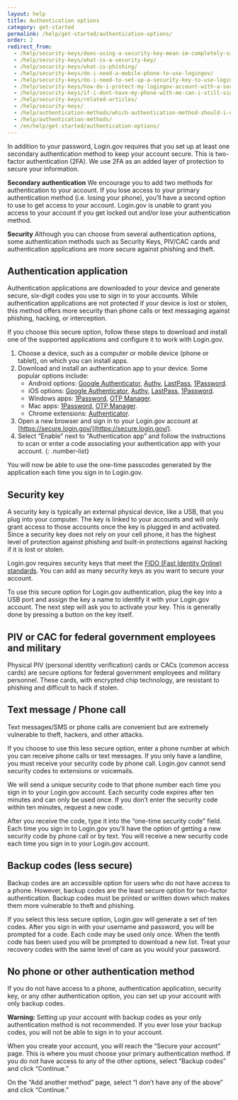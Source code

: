 ```yaml
---
layout: help
title: Authentication options
category: get-started
permalink: /help/get-started/authentication-options/
order: 2
redirect_from:
  - /help/security-keys/does-using-a-security-key-mean-im-completely-safe-from-phishing/
  - /help/security-keys/what-is-a-security-key/
  - /help/security-keys/what-is-phishing/
  - /help/security-keys/do-i-need-a-mobile-phone-to-use-logingov/
  - /help/security-keys/do-i-need-to-set-up-a-security-key-to-use-logingov/
  - /help/security-keys/how-do-i-protect-my-logingov-account-with-a-security-key/
  - /help/security-keys/if-i-dont-have-my-phone-with-me-can-i-still-sign-in/
  - /help/security-keys/related-articles/
  - /help/security-keys/
  - /help/authentication-methods/which-authentication-method-should-i-use/
  - /help/authentication-methods/
  - /en/help/get-started/authentication-options/
---
```


In addition to your password, Login.gov requires that you set up at least one secondary authentication method to keep your account secure. This is two-factor authentication (2FA). We use 2FA as an added layer of protection to secure your information.

**Secondary authentication**
We encourage you to add two methods for authentication to your account. If you lose access to your primary authentication method (i.e. losing your phone), you’ll have a second option to use to get access to your account. Login.gov is unable to grant you access to your account if you get locked out and/or lose your authentication method.

**Security**
Although you can choose from several authentication options, some authentication methods such as Security Keys, PIV/CAC cards and authentication applications are more secure against phishing and theft.

## Authentication application

Authentication applications are downloaded to your device and generate secure, six-digit codes you use to sign in to your accounts. While authentication applications are not protected if your device is lost or stolen, this method offers more security than phone calls or text messaging against phishing, hacking, or interception.

If you choose this secure option, follow these steps to download and install one of the supported applications and configure it to work with Login.gov.

1. Choose a device, such as a computer or mobile device (phone or tablet), on which you can install apps.
1. Download and install an authentication app to your device. Some popular options include:
   - Android options: [Google Authenticator](https://play.google.com/store/apps/details?id=com.google.android.apps.authenticator2&hl=en), [Authy](https://authy.com/), [LastPass](https://lastpass.com/), [1Password](https://1password.com/).
   - iOS options: [Google Authenticator](https://itunes.apple.com/us/app/google-authenticator/id388497605?mt=8), [Authy](https://authy.com/), [LastPass](https://lastpass.com/), [1Password](https://1password.com/).
   - Windows apps: [1Password](https://1password.com/), [OTP Manager](https://www.microsoft.com/en-us/store/p/otp-manager/9nblggh6hngn).
   - Mac apps: [1Password](https://1password.com/), [OTP Manager](https://itunes.apple.com/us/app/otp-manager/id928941247?mt=12).
   - Chrome extensions: [Authenticator](https://chrome.google.com/webstore/detail/authenticator/bhghoamapcdpbohphigoooaddinpkbai?hl=en).
1. Open a new browser and sign in to your Login.gov account at [https://secure.login.gov/](https://secure.login.gov/).
1. Select “Enable” next to “Authentication app” and follow the instructions to scan or enter a code associating your authentication app with your account.
{: .number-list}

You will now be able to use the one-time passcodes generated by the application each time you sign in to Login.gov.

## Security key

A security key is typically an external physical device, like a USB, that you plug into your computer. The key is linked to your accounts and will only grant access to those accounts once the key is plugged in and activated. Since a security key does not rely on your cell phone, it has the highest level of protection against phishing and built-in protections against hacking if it is lost or stolen.

Login.gov requires security keys that meet the [FIDO (Fast Identity Online) standards](https://fidoalliance.org/). You can add as many security keys as you want to secure your account.

To use this secure option for Login.gov authentication, plug the key into a USB port and assign the key a name to identify it with your Login.gov account. The next step will ask you to activate your key. This is generally done by pressing a button on the key itself.

## PIV or CAC for federal government employees and military

Physical PIV (personal identity verification) cards or CACs (common access cards) are secure options for federal government employees and military personnel. These cards, with encrypted chip technology, are resistant to phishing and difficult to hack if stolen.

## Text message / Phone call

Text messages/SMS or phone calls are convenient but are extremely vulnerable to theft, hackers, and other attacks.

If you choose to use this less secure option, enter a phone number at which you can receive phone calls or text messages. If you only have a landline, you must receive your security code by phone call. Login.gov cannot send security codes to extensions or voicemails.

We will send a unique security code to that phone number each time you sign in to your Login.gov account. Each security code expires after ten minutes and can only be used once. If you don’t enter the security code within ten minutes, request a new code.

After you receive the code, type it into the “one-time security code” field. Each time you sign in to Login.gov you’ll have the option of getting a new security code by phone call or by text. You will receive a new security code each time you sign in to your Login.gov account.

## Backup codes (less secure)

Backup codes are an accessible option for users who do not have access to a phone. However, backup codes are the least secure option for two-factor authentication. Backup codes must be printed or written down which makes them more vulnerable to theft and phishing.

If you select this less secure option, Login.gov will generate a set of ten codes. After you sign in with your username and password, you will be prompted for a code. Each code may be used only once. When the tenth code has been used you will be prompted to download a new list. Treat your recovery codes with the same level of care as you would your password.

## No phone or other authentication method

If you do not have access to a phone, authentication application, security key, or any other authentication option, you can set up your account with only backup codes.

**Warning:** Setting up your account with backup codes as your only authentication method is not recommended. If you ever lose your backup codes, you will not be able to sign in to your account.

When you create your account, you will reach the “Secure your account” page. This is where you must choose your primary authentication method. If you do not have access to any of the other options, select “Backup codes” and click “Continue.”

On the “Add another method” page, select “I don’t have any of the above” and click “Continue.”
